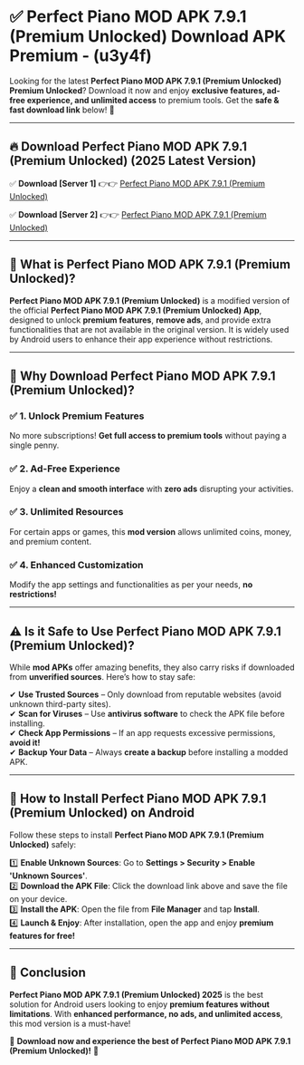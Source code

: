 
# ✅ Perfect Piano MOD APK 7.9.1 (Premium Unlocked) Download APK Premium -  (u3y4f) 

Looking for the latest **Perfect Piano MOD APK 7.9.1 (Premium Unlocked) Premium Unlocked**? Download it now and enjoy **exclusive features, ad-free experience, and unlimited access** to premium tools. Get the **safe & fast download link** below! 🚀

---

## 🔥 Download Perfect Piano MOD APK 7.9.1 (Premium Unlocked) (2025 Latest Version)

✅ **Download [Server 1]** 👉👉 [Perfect Piano MOD APK 7.9.1 (Premium Unlocked) ](https://apkcomod.com?title=Perfect_Piano_MOD_APK_7.9.1_(Premium_Unlocked))  

✅ **Download [Server 2]** 👉👉 [Perfect Piano MOD APK 7.9.1 (Premium Unlocked) ](https://apkcomod.com?title=Perfect_Piano_MOD_APK_7.9.1_(Premium_Unlocked))  


---

## 📌 What is Perfect Piano MOD APK 7.9.1 (Premium Unlocked)?

**Perfect Piano MOD APK 7.9.1 (Premium Unlocked)** is a modified version of the official **Perfect Piano MOD APK 7.9.1 (Premium Unlocked) App**, designed to unlock **premium features**, **remove ads**, and provide extra functionalities that are not available in the original version. It is widely used by Android users to enhance their app experience without restrictions.

---

## 🌟 Why Download Perfect Piano MOD APK 7.9.1 (Premium Unlocked)?

### ✅ 1. Unlock Premium Features
No more subscriptions! **Get full access to premium tools** without paying a single penny.

### ✅ 2. Ad-Free Experience
Enjoy a **clean and smooth interface** with **zero ads** disrupting your activities.

### ✅ 3. Unlimited Resources
For certain apps or games, this **mod version** allows unlimited coins, money, and premium content.

### ✅ 4. Enhanced Customization
Modify the app settings and functionalities as per your needs, **no restrictions!**

---

## ⚠️ Is it Safe to Use Perfect Piano MOD APK 7.9.1 (Premium Unlocked)?

While **mod APKs** offer amazing benefits, they also carry risks if downloaded from **unverified sources**. Here’s how to stay safe:

✔ **Use Trusted Sources** – Only download from reputable websites (avoid unknown third-party sites).  
✔ **Scan for Viruses** – Use **antivirus software** to check the APK file before installing.  
✔ **Check App Permissions** – If an app requests excessive permissions, **avoid it!**  
✔ **Backup Your Data** – Always **create a backup** before installing a modded APK.

---

## 📲 How to Install Perfect Piano MOD APK 7.9.1 (Premium Unlocked) on Android

Follow these steps to install **Perfect Piano MOD APK 7.9.1 (Premium Unlocked)** safely:

1️⃣ **Enable Unknown Sources**: Go to **Settings > Security > Enable 'Unknown Sources'**.  
2️⃣ **Download the APK File**: Click the download link above and save the file on your device.  
3️⃣ **Install the APK**: Open the file from **File Manager** and tap **Install**.  
4️⃣ **Launch & Enjoy**: After installation, open the app and enjoy **premium features for free!**

---

## 🚀 Conclusion

**Perfect Piano MOD APK 7.9.1 (Premium Unlocked) 2025** is the best solution for Android users looking to enjoy **premium features without limitations**. With **enhanced performance, no ads, and unlimited access**, this mod version is a must-have!

🔻 **Download now and experience the best of Perfect Piano MOD APK 7.9.1 (Premium Unlocked)!** 🔻

